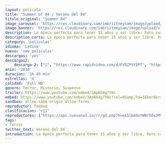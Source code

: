 ```yaml
---
layout: pelicula
title: "Summer of 84 / Verano del 84"
titulo_original: "Summer 84"
image_carousel: 'https://res.cloudinary.com/imbriitneysam/image/upload/v1543803455/verano-poster-min.jpg'
image_banner: 'https://res.cloudinary.com/imbriitneysam/image/upload/v1543803460/verano-banner-min.jpg'
description: La época perfecta para tener 15 años y ser libre. Pero cuando un teórico de las conspiraciones empieza a sospechar que su vecino policía podría ser el asesino en serie que sale en las noticias, él y sus tres mejores amigos empezarán una investigación que rápidamente se volverá peligrosa.
description_corta: La época perfecta para tener 15 años y ser libre. Pero cuando un teórico de las conspiraciones empieza a sospechar que su vecino policía podría ser el asesino en serie que sale en las noticias, él y sus tres mejores amigos empezarán una...
category: 'peliculas'
idioma: 'Latino'
nuevo: 'new_peliculas'
descargas: 'yes'
descargas2:
    descarga-2: ["1", "https://www.rapidvideo.com/d/FV5ZPVYEPT", "https://www.google.com/s2/favicons?domain=www.rapidvideo.com","RapidVideo","https://res.cloudinary.com/imbriitneysam/image/upload/v1541473684/mexico.png", "Latino", "Full HD"]
anio: '2018'
duracion: '1h 45 min'
estrellas: '4'
calidad: 'Full HD'
genero: Terror, Misterio, Suspenso
trailer: https://www.youtube.com/embed/3ApK04g7YNc
embed: https://www.youtube.com/embed/3ApK04g7YNc?rel=0&amp;hd=1&border=0&wmode=opaque&enablejsapi=1&modestbranding=1&controls=1&showinfo=1
sandbox: allow-same-origin allow-forms
reproductor: fembed
clasificacion: '+11'
reproductores: ["https://api.cuevana3.io/rr/gd.php?h=ek5lbm9xYWNrS0xJMVp5b21KREk0dFBLbjVkaHhkRGdrOG1jbnBpUnhhS1YwSmVZaExYQTZMdXRvS0dkcmRUcjJiRmpvbVdzdGVyWTNJYVJnTWpEb01hU3FadVkyUT09"]
tags:
- Terror
twitter_text: Verano del 84
introduction: La época perfecta para tener 15 años y ser libre. Pero cuando un teórico de las conspiraciones empieza a sospechar que su vecino policía podría ser el asesino en serie que sale en las noticias, él y sus tres mejores amigos empezarán una...
---
```



 







